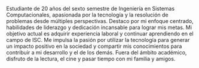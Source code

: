 Estudiante de 20 años del sexto semestre de Ingeniería en Sistemas Computacionales, apasionada por la tecnología y la resolución de problemas desde múltiples perspectivas. Destaco por mi enfoque centrado, habilidades de liderazgo y dedicación incansable para lograr mis metas. Mi objetivo actual es adquirir experiencia laboral y continuar aprendiendo en el campo de ISC. Me impulsa la pasión por utilizar la tecnología para generar un impacto positivo en la sociedad y compartir mis conocimientos para contribuir a mi desarrollo y el de los demás. Fuera del ámbito académico, disfruto de la lectura, el cine y pasar tiempo con mi familia y amigos.
